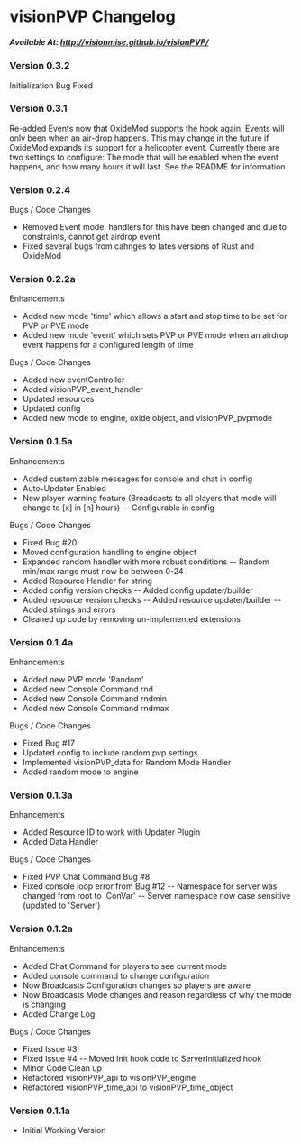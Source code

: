 # visionPVP Changelog
##### Available At: http://visionmise.github.io/visionPVP/

### Version 0.3.2

Initialization Bug Fixed

### Version 0.3.1

Re-added Events now that OxideMod supports the hook again. Events will only been when an air-drop happens. This may change in the future
if OxideMod expands its support for a helicopter event. Currently there are two settings to configure: The mode that will be enabled when
the event happens, and how many hours it will last. See the README for information


### Version 0.2.4

Bugs / Code Changes
- Removed Event mode; handlers for this have been changed and due to constraints, cannot get airdrop event
- Fixed several bugs from cahnges to lates versions of Rust and OxideMod

### Version 0.2.2a

Enhancements
- Added new mode 'time' which allows a start and stop time to be set for PVP or PVE mode
- Added new mode 'event' which sets PVP or PVE mode when an airdrop event happens for a configured length of time

Bugs / Code Changes
- Added new eventController
- Added visionPVP_event_handler
- Updated resources
- Updated config
- Added new mode to engine, oxide object, and visionPVP_pvpmode

### Version 0.1.5a

Enhancements
- Added customizable messages for console and chat in config
- Auto-Updater Enabled
- New player warning feature (Broadcasts to all players that mode will change to [x] in [n] hours)
-- Configurable in config

Bugs / Code Changes
- Fixed Bug #20
- Moved configuration handling to engine object
- Expanded random handler with more robust conditions
-- Random min/max range must now be between 0-24
- Added Resource Handler for string
- Added config version checks
-- Added config updater/builder
- Added resource version checks
-- Added resource updater/builder
-- Added strings and errors
- Cleaned up code by removing un-implemented extensions

### Version 0.1.4a

Enhancements
- Added new PVP mode 'Random'
- Added new Console Command rnd
- Added new Console Command rndmin
- Added new Console Command rndmax

Bugs / Code Changes
- Fixed Bug #17
- Updated config to include random pvp settings
- Implemented visionPVP_data for Random Mode Handler
- Added random mode to engine

### Version 0.1.3a

Enhancements
- Added Resource ID to work with Updater Plugin
- Added Data Handler

Bugs / Code Changes
- Fixed PVP Chat Command Bug #8
- Fixed console loop error from Bug #12
-- Namespace for server was changed from root to 'ConVar'
-- Server namespace now case sensitive (updated to 'Server')

### Version 0.1.2a

Enhancements
- Added Chat Command for players to see current mode
- Added console command to change configuration
- Now Broadcasts Configuration changes so players are aware
- Now Broadcasts Mode changes and reason regardless of why the mode is changing
- Added Change Log

Bugs / Code Changes
- Fixed Issue #3
- Fixed Issue #4
-- Moved Init hook code to ServerInitialized hook
- Minor Code Clean up
- Refactored visionPVP_api to visionPVP_engine
- Refactored visionPVP_time_api to visionPVP_time_object

### Version 0.1.1a
- Initial Working Version